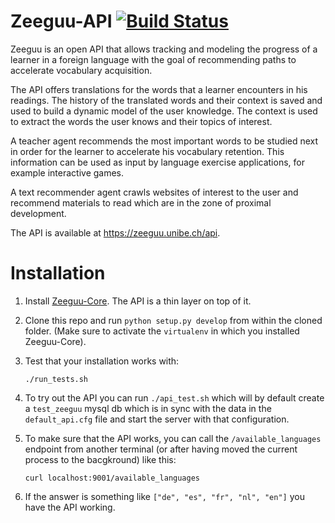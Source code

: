 # Zeeguu-API [![Build Status](https://travis-ci.org/zeeguu-ecosystem/Zeeguu-API.svg?branch=master)](https://travis-ci.org/zeeguu-ecosystem/Zeeguu-API)


Zeeguu is an open API that allows tracking and modeling the progress of a learner in a foreign language with the goal of recommending paths to accelerate vocabulary acquisition.

The API offers translations for the words that a learner encounters in his readings. The history of the translated words and their context is saved and used to build a dynamic model of the user knowledge. The context is used to extract the words the user knows and their topics of interest.

A teacher agent recommends the most important words to be studied next in order for the learner to accelerate his vocabulary retention. This information can be used as input by language exercise applications, for example interactive games.

A text recommender agent crawls websites of interest to the user and recommend materials to read which are in the zone of proximal development.

The API is available at https://zeeguu.unibe.ch/api.

# Installation
1. Install [Zeeguu-Core](https://github.com/zeeguu-ecosystem/Zeeguu-Core). The API is a thin layer on top of it.
2. Clone this repo and run `python setup.py develop` from within the cloned folder. (Make sure to activate the `virtualenv` in which you installed Zeeguu-Core). 
3. Test that your installation works with: 

     `./run_tests.sh`

4. To try out the API you can run `./api_test.sh` which will by default create a `test_zeeguu` mysql db which is in sync with the data in the `default_api.cfg` file and start the server with that configuration. 

5. To make sure that the API works, you can call the `/available_languages` endpoint from another terminal (or after having moved the current process to the bacgkround) like this: 

     `curl localhost:9001/available_languages`
     
6. If the answer is something like `["de", "es", "fr", "nl", "en"]` you have the API working. 
